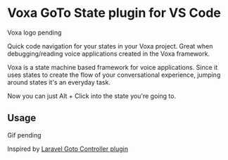 # Voxa GoTo State plugin for VS Code

Voxa logo pending

Quick code navigation for your states in your Voxa project. Great when debugging/reading voice applications created in the Voxa framework.

Voxa is a state machine based framework for voice applications. Since it uses states to create the flow of your conversational experience, jumping around states it's an everyday task.

Now you can just Alt + Click into the state you're going to.

## Usage

Gif pending

Inspired by [Laravel Goto Controller plugin](https://marketplace.visualstudio.com/items?itemName=ctf0.laravel-goto-controller)